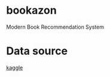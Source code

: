 # bookazon
Modern Book Recommendation System

# Data source
[kaggle](https://www.kaggle.com/zygmunt/goodbooks-10k)
